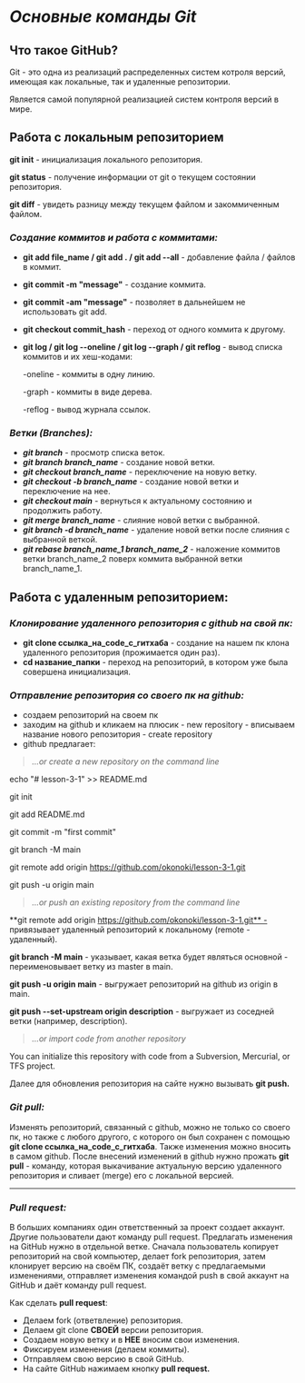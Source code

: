 # ***Основные команды Git***

## Что такое GitHub?

Git - это одна из реализаций распределенных систем котроля версий, имеющая как локальные, так и удаленные репозитории.

Является самой популярной реализацией систем контроля версий в мире.

## Работа с локальным репозиторием

**git init** - инициализация локального репозитория.

**git status** - получение информации от git о текущем состоянии репозитория.

**git diff** - увидеть разницу между текущем файлом и закоммиченным файлом.

### *Создание коммитов и работа с коммитами:*

- **git add file_name / git add . / git add --all** - добавление файла / файлов в коммит.
- **git commit -m "message"** - создание коммита.
- **git commit -am "message"** - позволяет в дальнейшем не использовать git add.
- **git checkout commit_hash** - переход от одного коммита к другому.
- **git log / git log --oneline / git log --graph / git reflog** - вывод списка коммитов и их хеш-кодами:
    
    -oneline - коммиты в одну линию.
    
    -graph - коммиты в виде дерева.
    
    -reflog - вывод журнала ссылок.
    

### *Ветки (Branches):*

- ***git branch*** - просмотр списка веток.
- ***git branch branch_name*** - создание новой ветки.
- ***git checkout branch_name*** - переключение на новую ветку.
- ***git checkout -b branch_name*** - создание новой ветки и переключение на нее.
- ***git checkout main*** - вернуться к актуальному состоянию и продолжить работу.
- ***git merge branch_name*** - слияние новой ветки с выбранной.
- ***git branch -d branch_name*** - удаление новой ветки после слияния с выбранной веткой.
- ***git rebase branch_name_1 branch_name_2*** - наложение коммитов ветки branch_name_2 поверх коммита выбранной ветки branch_name_1.

## Работа с удаленным репозиторием:

### *Клонирование удаленного репозитория с github на свой пк:*

- **git clone ссылка_на_code_c_гитхаба** - создание на нашем пк клона удаленного репозитория (прожимается один раз).
- **cd название_папки** - переход на репозиторий, в котором уже была совершена инициализация.

### *Отправление репозитория со своего пк на github:*

- создаем репозиторий на своем пк
- заходим на github и кликаем на плюсик - new repository - вписываем название нового репозитория - create repository
- github предлагает:

> *…or create a new repository on the command line*
> 

echo "# lesson-3-1" >> README.md

git init

git add README.md

git commit -m "first commit"

git branch -M main

git remote add origin https://github.com/okonoki/lesson-3-1.git

git push -u origin main

> *…or push an existing repository from the command line*
> 

**git remote add origin https://github.com/okonoki/lesson-3-1.git** - привязывает удаленный репозиторий к локальному (remote - удаленный).

**git branch -M main** - указывает, какая ветка будет являться основной - переименовывает ветку из master в main.

**git push -u origin main** - выгружает репозиторий на github из origin в main.

**git push --set-upstream origin description** - выгружает из соседней ветки (например, description).

> *…or import code from another repository*
> 

You can initialize this repository with code from a Subversion, Mercurial, or TFS project.

Далее для обновления репозитория на сайте нужно вызывать **git push.**

### *Git pull:*

Изменять репозиторий, связанный с github, можно не только со своего пк, но также с любого другого, с которого он был сохранен с помощью **git clone ссылка_на_code_c_гитхаба**. Также изменения можно вносить в самом github. После внесений изменений в github нужно прожать **************git pull************** - команду, которая выкачивание актуальную версию удаленного репозитория и сливает (merge) его с локальной версией.

---

### *Pull request:*

В больших компаниях один ответственный за проект создает аккаунт. Другие пользователи дают команду pull request. Предлагать изменения на GitHub нужно в отдельной ветке. Сначала
пользователь копирует репозиторий на свой компьютер, делает fork репозитория, затем
клонирует версию на своём ПК, создаёт ветку с предлагаемыми изменениями, отправляет
изменения командой push в свой аккаунт на GitHub и даёт команду pull request.

Как сделать **pull request**:

- Делаем fork (ответвление) репозитория.
- Делаем git clone **СВОЕЙ** версии репозитория.
- Создаем новую ветку и в **НЕЕ** вносим свои изменения.
- Фиксируем изменения (делаем коммиты).
- Отправляем свою версию в свой GitHub.
- На сайте GitHub нажимаем кнопку **pull request.**